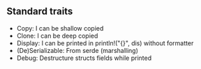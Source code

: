 ## Standard traits
* Copy: I can be shallow copied
* Clone: I can be deep copied
* Display: I can be printed in println!("{}", dis) without formatter
* (De)Serializable: From serde (marshalling)
* Debug: Destructure structs fields while printed
